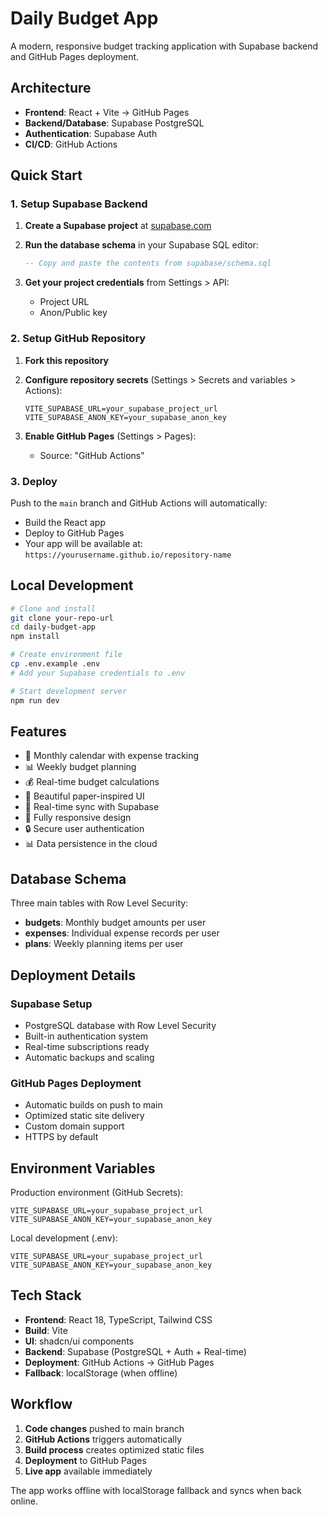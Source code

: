 # Daily Budget App

A modern, responsive budget tracking application with Supabase backend and GitHub Pages deployment.

## Architecture

- **Frontend**: React + Vite → GitHub Pages
- **Backend/Database**: Supabase PostgreSQL
- **Authentication**: Supabase Auth
- **CI/CD**: GitHub Actions

## Quick Start

### 1. Setup Supabase Backend

1. **Create a Supabase project** at [supabase.com](https://supabase.com)

2. **Run the database schema** in your Supabase SQL editor:
   ```sql
   -- Copy and paste the contents from supabase/schema.sql
   ```

3. **Get your project credentials** from Settings > API:
   - Project URL
   - Anon/Public key

### 2. Setup GitHub Repository

1. **Fork this repository**

2. **Configure repository secrets** (Settings > Secrets and variables > Actions):
   ```
   VITE_SUPABASE_URL=your_supabase_project_url
   VITE_SUPABASE_ANON_KEY=your_supabase_anon_key
   ```

3. **Enable GitHub Pages** (Settings > Pages):
   - Source: "GitHub Actions"

### 3. Deploy

Push to the `main` branch and GitHub Actions will automatically:
- Build the React app
- Deploy to GitHub Pages
- Your app will be available at: `https://yourusername.github.io/repository-name`

## Local Development

```bash
# Clone and install
git clone your-repo-url
cd daily-budget-app
npm install

# Create environment file
cp .env.example .env
# Add your Supabase credentials to .env

# Start development server
npm run dev
```

## Features

- 📅 Monthly calendar with expense tracking
- 📊 Weekly budget planning
- 💰 Real-time budget calculations
- 🎨 Beautiful paper-inspired UI
- 🔄 Real-time sync with Supabase
- 📱 Fully responsive design
- 🔒 Secure user authentication
- 📊 Data persistence in the cloud

## Database Schema

Three main tables with Row Level Security:

- **budgets**: Monthly budget amounts per user
- **expenses**: Individual expense records per user
- **plans**: Weekly planning items per user

## Deployment Details

### Supabase Setup
- PostgreSQL database with Row Level Security
- Built-in authentication system
- Real-time subscriptions ready
- Automatic backups and scaling

### GitHub Pages Deployment
- Automatic builds on push to main
- Optimized static site delivery
- Custom domain support
- HTTPS by default

## Environment Variables

Production environment (GitHub Secrets):
```
VITE_SUPABASE_URL=your_supabase_project_url
VITE_SUPABASE_ANON_KEY=your_supabase_anon_key
```

Local development (.env):
```
VITE_SUPABASE_URL=your_supabase_project_url
VITE_SUPABASE_ANON_KEY=your_supabase_anon_key
```

## Tech Stack

- **Frontend**: React 18, TypeScript, Tailwind CSS
- **Build**: Vite
- **UI**: shadcn/ui components
- **Backend**: Supabase (PostgreSQL + Auth + Real-time)
- **Deployment**: GitHub Actions → GitHub Pages
- **Fallback**: localStorage (when offline)

## Workflow

1. **Code changes** pushed to main branch
2. **GitHub Actions** triggers automatically
3. **Build process** creates optimized static files
4. **Deployment** to GitHub Pages
5. **Live app** available immediately

The app works offline with localStorage fallback and syncs when back online.